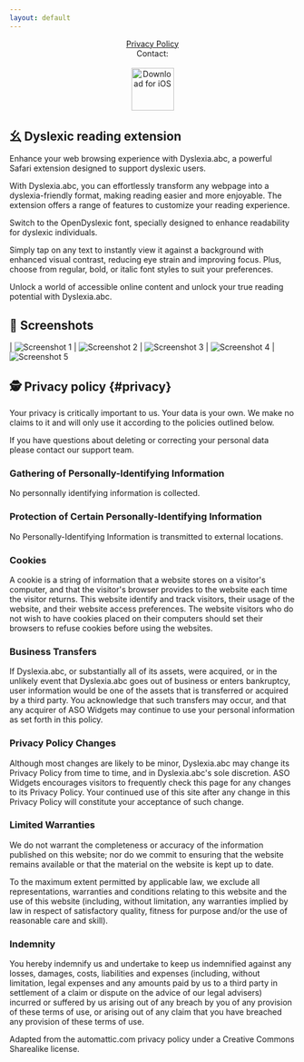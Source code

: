 ```yaml
---
layout: default
---
```

<center>
<a href="#privacy">Privacy Policy</a>
<br />
Contact: <dyslexiaforios [at] gmail.com>
<br />
<br />
</center>

<center>
 <a href="http://itunes.apple.com/app/6449745240"><img height=75 src="/img/appstore.svg" alt="Download for iOS" /></a>
</center>

## ⺓ Dyslexic reading extension

Enhance your web browsing experience with Dyslexia.abc, a powerful Safari extension designed to support dyslexic users. 

With Dyslexia.abc, you can effortlessly transform any webpage into a dyslexia-friendly format, making reading easier and more enjoyable. The extension offers a range of features to customize your reading experience. 

Switch to the OpenDyslexic font, specially designed to enhance readability for dyslexic individuals. 

Simply tap on any text to instantly view it against a background with enhanced visual contrast, reducing eye strain and improving focus. Plus, choose from regular, bold, or italic font styles to suit your preferences. 

Unlock a world of accessible online content and unlock your true reading potential with Dyslexia.abc.

## 📱 Screenshots

| ![Screenshot 1](/img/screens/1.png) | ![Screenshot 2](/img/screens/2.png)
| ![Screenshot 3](/img/screens/3.png) | ![Screenshot 4](/img/screens/4.png)
| ![Screenshot 5](/img/screens/5.png)

## 🕵️ Privacy policy {#privacy}

Your privacy is critically important to us. Your data is your own. We make no claims to it and will only use it according to the policies outlined below.

If you have questions about deleting or correcting your personal data please contact our support team.

### Gathering of Personally-Identifying Information
No personnally identifying information is collected.

### Protection of Certain Personally-Identifying Information
No Personally-Identifying Information is transmitted to external locations.

### Cookies
A cookie is a string of information that a website stores on a visitor's computer, and that the visitor's browser provides to the website each time the visitor returns. This website identify and track visitors, their usage of the website, and their website access preferences. The website visitors who do not wish to have cookies placed on their computers should set their browsers to refuse cookies before using the websites.

### Business Transfers
If Dyslexia.abc, or substantially all of its assets, were acquired, or in the unlikely event that Dyslexia.abc goes out of business or enters bankruptcy, user information would be one of the assets that is transferred or acquired by a third party. You acknowledge that such transfers may occur, and that any acquirer of ASO Widgets may continue to use your personal information as set forth in this policy.

### Privacy Policy Changes
Although most changes are likely to be minor, Dyslexia.abc may change its Privacy Policy from time to time, and in Dyslexia.abc's sole discretion. ASO Widgets encourages visitors to frequently check this page for any changes to its Privacy Policy. Your continued use of this site after any change in this Privacy Policy will constitute your acceptance of such change.

### Limited Warranties
We do not warrant the completeness or accuracy of the information published on this website; nor do we commit to ensuring that the website remains available or that the material on the website is kept up to date.

To the maximum extent permitted by applicable law, we exclude all representations, warranties and conditions relating to this website and the use of this website (including, without limitation, any warranties implied by law in respect of satisfactory quality, fitness for purpose and/or the use of reasonable care and skill).

### Indemnity
You hereby indemnify us and undertake to keep us indemnified against any losses, damages, costs, liabilities and expenses (including, without limitation, legal expenses and any amounts paid by us to a third party in settlement of a claim or dispute on the advice of our legal advisers) incurred or suffered by us arising out of any breach by you of any provision of these terms of use, or arising out of any claim that you have breached any provision of these terms of use.

Adapted from the automattic.com privacy policy under a Creative Commons Sharealike license.
